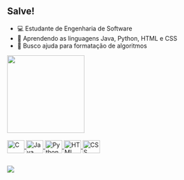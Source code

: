 <!--

**murilofreua/murilofreua** is a ✨ _special_ ✨ repository because its `README.md` (this file) appears on your GitHub profile.

Here are some ideas to get you started:

-->

## Salve!

- 💻 Estudante de Engenharia de Software
- 🌱 Aprendendo as linguagens Java, Python, HTML e CSS
- 🤔 Busco ajuda para formatação de algoritmos

<div>
  <a href="https://github.com/murilofreua">
  <img height="180em" src="https://github-readme-stats.vercel.app/api?username=murilofreua&show_icons=true&theme=tokyonight&include_all_commits=true&count_private=true"/>
</div>
<div style="display: inline_block"><br>
  <img align="center" height="30" width="40" title="C" src="https://cdn.jsdelivr.net/gh/devicons/devicon/icons/c/c-original.svg">
  <img align="center" height="30" width="40" title="Java" src="https://cdn.jsdelivr.net/gh/devicons/devicon/icons/java/java-original.svg">
  <img align="center" height="30" width="40" title="Python" src="https://cdn.jsdelivr.net/gh/devicons/devicon/icons/python/python-original.svg">
  <img align="center" height="30" width="40" title="HTML" src="https://cdn.jsdelivr.net/gh/devicons/devicon/icons/html5/html5-original.svg">
  <img align="center" height="30" width="40" title="CSS" src="https://cdn.jsdelivr.net/gh/devicons/devicon/icons/css3/css3-original.svg">                   
</div>  
  
##  
  
<div>
  <a href="https://www.linkedin.com/in/murilo-freua-33b098239/" target="_blank"> <img src="https://img.shields.io/badge/LinkedIn-0077B5?style=for-the-badge&logo=linkedin&logoColor=white" target="_blank"> </a>
</div>
                                                                                


